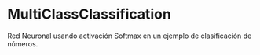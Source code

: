 # MultiClassClassification
Red Neuronal usando activación Softmax en un ejemplo de clasificación de números.
